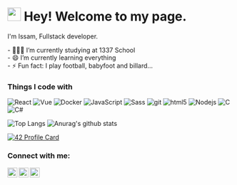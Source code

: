 <h1><img src="https://emojis.slackmojis.com/emojis/images/1531849430/4246/blob-sunglasses.gif?1531849430" width="30"/> Hey! Welcome to my page.</h1>
<p>I'm Issam, Fullstack developer.</p>
- 👨🏽‍💻 I’m currently studying at 1337 School<br>
- 😄 I’m currently learning everything<br>
- ⚡ Fun fact: I play football, babyfoot and billard...
<h3>Things I code with</h3>
<p>
  <img alt="React" src="https://img.shields.io/badge/-React-45b8d8?style=flat-square&logo=react&logoColor=white" />
  <img alt="Vue" src="https://img.shields.io/badge/-Vue-4o48d8?style=flat-square&logo=vuejs&logoColor=white" />
  <img alt="Docker" src="https://img.shields.io/badge/-Docker-46a2f1?style=flat-square&logo=docker&logoColor=white" />
  <img alt="JavaScript" src="https://img.shields.io/badge/javascript%20-%23323330.svg?&style=flat-square&logo=javascript&logoColor=%23F7DF1E"/>
  <img alt="Sass" src="https://img.shields.io/badge/-Sass-CC6699?style=flat-square&logo=sass&logoColor=white" />
  <img alt="git" src="https://img.shields.io/badge/-Git-F05032?style=flat-square&logo=git&logoColor=white" />
  <img alt="html5" src="https://img.shields.io/badge/-HTML5-E34F26?style=flat-square&logo=html5&logoColor=white" />
  <img alt="Nodejs" src="https://img.shields.io/badge/-Nodejs-43853d?style=flat-square&logo=Node.js&logoColor=white" />
  <img alt="C" src="https://img.shields.io/badge/c%20-%2300599C.svg?&style=flat-square&logo=c&logoColor=white"/>
  <img alt="C#" src="https://img.shields.io/badge/c%23%20-%23239120.svg?&style=flat-square&logo=c-sharp&logoColor=white"/>
  
</p>


![Top Langs](https://github-readme-stats.vercel.app/api/top-langs/?username=issam-zouiten&langs_count=8&show_icons=true&theme=vue-dark)
![Anurag's github stats](https://github-readme-stats.vercel.app/api?username=issam-zouiten&show_icons=true&theme=vue-dark)

[![42 Profile Card](https://1337-readme.vercel.app/api/profile?cursus=42&dark=true&email=hide&login=izouiten)](https://github.com/issam-zouiten)


### Connect with me:

[<img align="left" alt="issamzouiten | Twitter" width="22px" src="https://cdn.jsdelivr.net/npm/simple-icons@v3/icons/twitter.svg" />](https://twitter.com/IssamZouiten)
[<img align="left" alt="issamzouiten | LinkedIn" width="22px" src="https://cdn.jsdelivr.net/npm/simple-icons@v3/icons/linkedin.svg" />](https://www.linkedin.com/in/issam.zouiten/)
[<img align="left" alt="issam_zouiten | Instagram" width="22px" src="https://cdn.jsdelivr.net/npm/simple-icons@v3/icons/instagram.svg" />](https://www.instagram.com/issam_zouiten/)

<br />
